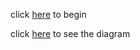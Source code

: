 click [here]() to begin

click [here](https://docs.google.com/drawings/d/1Jj44JtlFUdxgRf2a8Xlc2FUAAuss2NJHY99ogA7Pu6U/edit?usp=sharing) to see the diagram